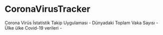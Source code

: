 # CoronaVirusTracker
Corona Virüs İstatistik Takip Uygulaması -
Dünyadaki Toplam Vaka Sayısı -
Ülke ülke Covid-19 verileri -

